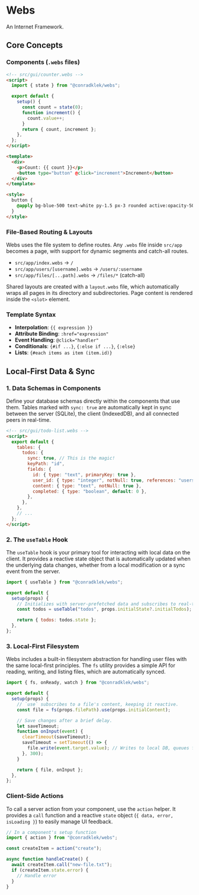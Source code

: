 # Webs

An Internet Framework.

## Core Concepts

### Components (`.webs` files)

```html
<!-- src/gui/counter.webs -->
<script>
  import { state } from "@conradklek/webs";

  export default {
    setup() {
      const count = state(0);
      function increment() {
        count.value++;
      }
      return { count, increment };
    },
  };
</script>

<template>
  <div>
    <p>Count: {{ count }}</p>
    <button type="button" @click="increment">Increment</button>
  </div>
</template>

<style>
  button {
    @apply bg-blue-500 text-white py-1.5 px-3 rounded active:opacity-50 cursor-pointer;
  }
</style>
```

### File-Based Routing & Layouts

Webs uses the file system to define routes. Any `.webs` file inside `src/app` becomes a page, with support for dynamic segments and catch-all routes.

- `src/app/index.webs` → `/`
- `src/app/users/[username].webs` → `/users/:username`
- `src/app/files/[...path].webs` → `/files/*` (catch-all)

Shared layouts are created with a `layout.webs` file, which automatically wraps all pages in its directory and subdirectories. Page content is rendered inside the `<slot>` element.

### Template Syntax

- **Interpolation**: `{{ expression }}`
- **Attribute Binding**: `:href="expression"`
- **Event Handling**: `@click="handler"`
- **Conditionals**: `{#if ...}`, `{:else if ...}`, `{:else}`
- **Lists**: `{#each items as item (item.id)}`

## Local-First Data & Sync

### 1. Data Schemas in Components

Define your database schemas directly within the components that use them. Tables marked with `sync: true` are automatically kept in sync between the server (SQLite), the client (IndexedDB), and all connected peers in real-time.

```html
<!-- src/gui/todo-list.webs -->
<script>
  export default {
    tables: {
      todos: {
        sync: true, // This is the magic!
        keyPath: "id",
        fields: {
          id: { type: "text", primaryKey: true },
          user_id: { type: "integer", notNull: true, references: "users(id)" },
          content: { type: "text", notNull: true },
          completed: { type: "boolean", default: 0 },
        },
      },
    },
    // ...
  };
</script>
```

### 2. The `useTable` Hook

The `useTable` hook is your primary tool for interacting with local data on the client. It provides a reactive state object that is automatically updated when the underlying data changes, whether from a local modification or a sync event from the server.

```javascript
import { useTable } from "@conradklek/webs";

export default {
  setup(props) {
    // Initializes with server-prefetched data and subscribes to real-time updates.
    const todos = useTable("todos", props.initialState?.initialTodos);

    return { todos: todos.state };
  },
};
```

### 3. Local-First Filesystem

Webs includes a built-in filesystem abstraction for handling user files with the same local-first principles. The `fs` utility provides a simple API for reading, writing, and listing files, which are automatically synced.

```javascript
import { fs, onReady, watch } from "@conradklek/webs";

export default {
  setup(props) {
    // `use` subscribes to a file's content, keeping it reactive.
    const file = fs(props.filePath).use(props.initialContent);

    // Save changes after a brief delay.
    let saveTimeout;
    function onInput(event) {
      clearTimeout(saveTimeout);
      saveTimeout = setTimeout(() => {
        file.write(event.target.value); // Writes to local DB, queues for sync.
      }, 300);
    }

    return { file, onInput };
  },
};
```

### Client-Side Actions

To call a server action from your component, use the `action` helper. It provides a `call` function and a reactive `state` object (`{ data, error, isLoading }`) to easily manage UI feedback.

```javascript
// In a component's setup function
import { action } from "@conradklek/webs";

const createItem = action("create");

async function handleCreate() {
  await createItem.call("new-file.txt");
  if (createItem.state.error) {
    // Handle error
  }
}
```
